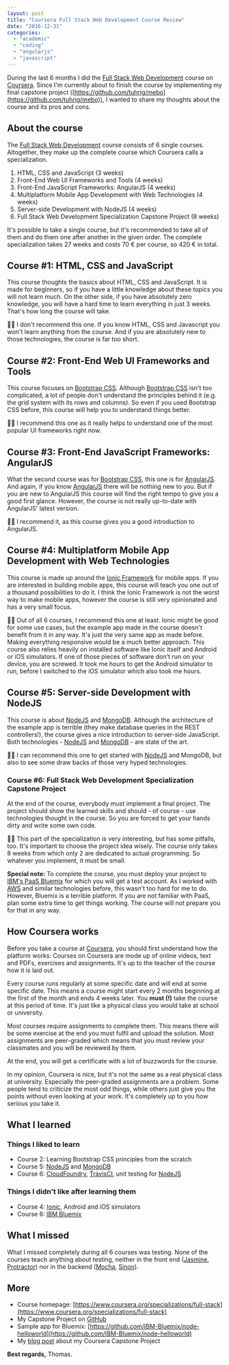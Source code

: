 ```yaml
---
layout: post
title: "Coursera Full Stack Web Development Course Review"
date: "2016-12-31"
categories: 
  - "academic"
  - "coding"
  - "angularjs"
  - "javascript"
---
```


During the last 6 months I did the [Full Stack Web Development](https://www.coursera.org/specializations/full-stack) course on [Coursera](https://www.coursera.org). 
Since I'm currently about to finish the course by implementing my final capstone project ([https://github.com/tuhrig/mebo](https://github.com/tuhrig/mebo)), I wanted to share my thoughts about the course and its pros and cons.

## About the course

The [Full Stack Web Development](https://www.coursera.org/specializations/full-stack) course consists of 6 single courses. 
Altogether, they make up the complete course which Coursera calls a specialization.

1. HTML, CSS and JavaScript (3 weeks)
2. Front-End Web UI Frameworks and Tools (4 weeks)
3. Front-End JavaScript Frameworks: AngularJS (4 weeks)
4. Multiplatform Mobile App Development with Web Technologies (4 weeks)
5. Server-side Development with NodeJS (4 weeks)
6. Full Stack Web Development Specialization Capstone Project (8 weeks)

It's possible to take a single course, but it's recommended to take all of them and do them one after another in the given order.
The complete specialization takes 27 weeks and costs 70 € per course, so 420 € in total.

## Course #1: HTML, CSS and JavaScript

This course thoughts the basics about HTML, CSS and JavaScript. 
It is made for beginners, so if you have a little knowledge about these topics you will not learn much. 
On the other side, if you have absolutely zero knowledge, you will have a hard time to learn everything in just 3 weeks. 
That's how long the course will take.

👎🏼 I don't recommend this one. 
If you know HTML, CSS and Javascript you won't learn anything from the course. 
And if you are absolutely new to those technologies, the course is far too short.

## Course #2: Front-End Web UI Frameworks and Tools

This course focuses on [Bootstrap CSS](http://getbootstrap.com). 
Although [Bootstrap CSS](http://getbootstrap.com) isn't too complicated, a lot of people don't understand the principles behind it (e.g. the grid system with its rows and columns). 
So even if you used Bootstrap CSS before, this course will help you to understand things better.

👍🏼 I recommend this one as it really helps to understand one of the most popular UI frameworks right now.

## Course #3: Front-End JavaScript Frameworks: AngularJS

What the second course was for [Bootstrap CSS](http://getbootstrap.com), this one is for [AngularJS](https://angularjs.org). 
And again, if you know [AngularJS](https://angularjs.org) there will be nothing new to you. 
But if you are new to AngularJS this course will find the right tempo to give you a good first glance. 
However, the course is not really up-to-date with AngularJS' latest version.

👍🏼 I recommend it, as this course gives you a good introduction to AngularJS.

## Course #4: Multiplatform Mobile App Development with Web Technologies

This course is made up around the [Ionic Framework](https://ionicframework.com/) for mobile apps. 
If you are interested in building mobile apps, this course will teach you one out of a thousand possibilities to do it. 
I think the Ionic Framework is not the worst way to make mobile apps, however the course is still very opinionated and has a very small focus.

👎🏼 Out of all 6 courses, I recommend this one at least. 
Ionic might be good for some use cases, but the example app made in the course doesn't benefit from it in any way. 
It's just the very same app as made before. 
Making everything responsive would be a much better approach. 
This course also relies heavily on installed software like Ionic itself and Android or iOS simulators. 
If one of those pieces of software don't run on your device, you are screwed. 
It took me hours to get the Android simulator to run, before I switched to the iOS simulator which also took me hours.

## Course #5: Server-side Development with NodeJS

This course is about [NodeJS](https://nodejs.org) and [MongoDB](https://www.mongodb.com). 
Although the architecture of the example app is terrible (they make database queries in the REST controllers!), the course gives a nice introduction to server-side JavaScript. 
Both technologies - [NodeJS](https://nodejs.org) and [MongoDB](https://www.mongodb.com) - are state of the art.

👍🏼 I can recommend this one to get started with [NodeJS](https://nodejs.org) and MongoDB, but also to see some draw backs of those very hyped technologies.

### Course #6: Full Stack Web Development Specialization Capstone Project

At the end of the course, everybody must implement a final project. 
The project should show the learned skills and should - of course - use technologies thought in the course. 
So you are forced to get your hands dirty and write some own code.

👍🏼 This part of the specialization is very interesting, but has some pitfalls, too. 
It's important to choose the project idea wisely.
The course only takes 8 weeks from which only 2 are dedicated to actual programming. 
So whatever you implement, it must be small.

**Special note:** 
To complete the course, you must deploy your project to [IBM's PaaS Bluemix](https://www.ibm.com/cloud-computing/bluemix) for which you will get a test account. 
As I worked with [AWS](https://aws.amazon.com) and similar technologies before, this wasn't too hard for me to do. 
However, Bluemix is a terrible platform. 
If you are not familiar with PaaS, plan some extra time to get things working. 
The course will not prepare you for that in any way.

## How Coursera works

Before you take a course at [Coursera](https://www.coursera.org), you should first understand how the platform works: 
Courses on Coursera are mode up of online videos, text and PDFs, exercises and assignments. 
It's up to the teacher of the course how it is laid out.

Every course runs regularly at some specific date and will end at some specific date. 
This means a course might start every 2 months beginning at the first of the month and ends 4 weeks later. 
You **must (!)** take the course at this period of time. 
It's just like a physical class you would take at school or university.

Most courses require assignments to complete them. 
This means there will be some exercise at the end you must fulfil and upload the solution. 
Most assignments are peer-graded which means that you must review your classmates and you will be reviewed by them.

At the end, you will get a certificate with a lot of buzzwords for the course.

In my opinion, Coursera is nice, but it's not the same as a real physical class at university. 
Especially the peer-graded assignments are a problem. Some people tend to criticize the most odd things, while others just give you the points without even looking at your work. 
It's completely up to you how serious you take it.

## What I learned

### Things I liked to learn

- Course 2: Learning Bootstrap CSS principles from the scratch
- Course 5: [NodeJS](https://nodejs.org) and [MongoDB](https://www.mongodb.com)
- Course 6: [CloudFoundry](https://www.cloudfoundry.org), [TravisCI](https://travis-ci.org), unit testing for [NodeJS](https://nodejs.org)

### Things I didn't like after learning them

- Course 4: [Ionic](https://ionicframework.com), Android and iOS simulators
- Course 6: [IBM Bluemix](https://www.ibm.com/cloud-computing/bluemix)

## What I missed

What I missed completely during all 6 courses was testing. 
None of the courses teach anything about testing, neither in the front end ([Jasmine](https://jasmine.github.io), [Protractor](http://www.protractortest.org)) nor in the backend ([Mocha](https://mochajs.org), [Sinon](http://sinonjs.org)).

## More

- Course homepage: [https://www.coursera.org/specializations/full-stack](https://www.coursera.org/specializations/full-stack)
- My Capstone Project on [GitHub](https://github.com/tuhrig/mebo)
- Sample app for Bluemix: [https://github.com/IBM-Bluemix/node-helloworld](https://github.com/IBM-Bluemix/node-helloworld)
- My [blog post](/coursera-full-stack-web-development-capstone-project) about my Coursera Capstone Project

**Best regards,** Thomas.
